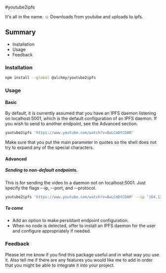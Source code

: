 #youtube2ipfs

It's all in the name. ☺ Downloads from youtube and uploads to ipfs.

## Summary

* Installation
* Usage
* Feedback

### Installation

```bash
npm install --global @alchmy/youtube2ipfs
```

### Usage

#### Basic

By default, it is currently assumed that you have an IPFS daemon listening on localhost:5001, which is the default configuration of an IPFS daemon. If you wish to send to another endpoint, see the Advanced section.

```bash
youtube2ipfs 'https://www.youtube.com/watch?v=8wLCmDtCDAM'
```

Make sure that you put the main parameter in quotes so the shell does not try to expand any of the special characters.

#### Advanced


##### Sending to non-default endpoints.
This is for sending the video to a daemon not on localhost:5001. Just specify the flags --ip, --port, and --protocol.

```bash
youtube2ipfs 'https://www.youtube.com/watch?v=8wLCmDtCDAM' --ip '164.13.543.32' --port '3454' --protocol 'http'
```

##### To come

* Add an option to make persistant endpoint configuration. 
* When no node is detected, offer to install an IPFS daemon for the user and configure appropriately if needed.


### Feedback

Please let me know if you find this package useful and in what way you use it. Also tell me if there are any features you would like me to add in order that you might be able to integrate it into your project. 
